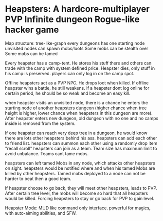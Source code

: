 # Heapsters: A hardcore-multiplayer PVP Infinite dungeon Rogue-like hacker game

Map structure: tree-like-graph
every dungeons has one starting node
unvisited nodes can spawn mobs/loots
Some mobs can be stealth over
Some mobs can be tamed

Every heapster has a camp-tent. He stores his stuff there and others can trade with the camp with system defined price.
Heapster dies, only stuff in his camp is preserved.
players can only log in on the camp spot.

Offline heapsters act as a PVP NPC. He drops loot when killed. 
If offline heapster wins a battle, he still weakens. 
If a heapster dont log online for certain period, he should be so weak and become an easy kill.

when heapster visits an unvisited node, there is a chance he enters the starting node of another heapsters dungeon (higher chance when tree height is higher, lower chance when heapsters in this dungeon are more). 
After heapster enters new dungeon, old dungeon with no one and no camps inside is removed from the system. 



If one heapster can reach very deep tree in a dungeon, he would know there are lots other heapsters behind his ass.
heapsters can add each other to friend list. 
heapsters can summon each other using a randomly drop item "recall scroll"
heapsters can join as a team. Team size has maximum limit to avoid unbalance.
Teams cant tame mobs.

heapsters can left tamed Mobs in any node, which attacks other heapsters on sight. heapsters would be notified where and when his tamed Mobs are killed by other heapsters.
Tamed mobs deployed to a node can not be harder to beat then a good team.

If heapster choose to go back, they will meet other heapsters, leads to PVP.
After certain tree level, the mobs will become so hard that all heapsters would be killed. Forcing heapsters to stay or go back for PVP to gain level.

Heapster Mode: MUD like command only interface. powerful for magics, with auto-aiming abilities, and SFW.
